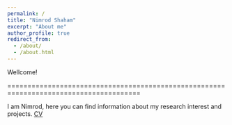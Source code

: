 ```yaml
---
permalink: /
title: "Nimrod Shaham"
excerpt: "About me"
author_profile: true
redirect_from: 
  - /about/
  - /about.html
---
```

Wellcome!

=======================================================================================

I am Nimrod, here you can find information about my research interest and projects.
[CV](/files/cv_2020.pdf)
